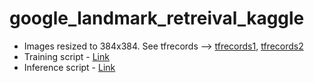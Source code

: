 # google_landmark_retreival_kaggle

* Images resized to 384x384. See tfrecords --> [tfrecords1](https://www.kaggle.com/ragnar123/landmark-tfrecords-384), [tfrecords2](https://www.kaggle.com/ragnar123/landmark-tfrecords-384-2)
* Training script - [Link](https://github.com/josemoti1999/google_landmark_retreival_kaggle/blob/master/training_efnetb5.ipynb)
* Inference script - [Link](https://github.com/josemoti1999/google_landmark_retreival_kaggle/blob/master/inference.ipynb)
